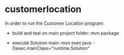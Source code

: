 # customerlocation


In order to run the Customer Location program:

- build and test on main project folder:
mvn package

- execute Solution main:
mvn exec:java -Dexec.mainClass="runtime.Solution"